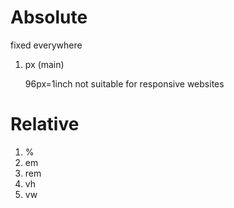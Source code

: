 # Absolute
 fixed everywhere 
1. px (main)

    96px=1inch
    not suitable for responsive websites





# Relative

1. %
2. em
3. rem
4. vh
5. vw
